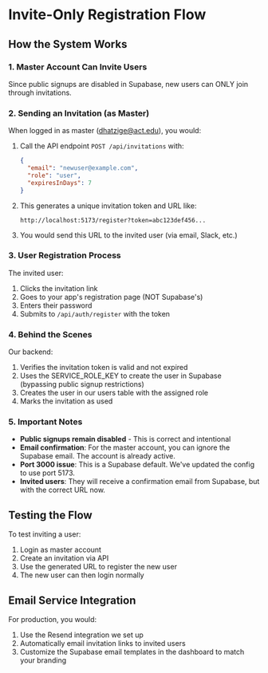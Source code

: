 # Invite-Only Registration Flow

## How the System Works

### 1. Master Account Can Invite Users

Since public signups are disabled in Supabase, new users can ONLY join through invitations.

### 2. Sending an Invitation (as Master)

When logged in as master (dhatzige@act.edu), you would:

1. Call the API endpoint `POST /api/invitations` with:
   ```json
   {
     "email": "newuser@example.com",
     "role": "user",
     "expiresInDays": 7
   }
   ```

2. This generates a unique invitation token and URL like:
   ```
   http://localhost:5173/register?token=abc123def456...
   ```

3. You would send this URL to the invited user (via email, Slack, etc.)

### 3. User Registration Process

The invited user:
1. Clicks the invitation link
2. Goes to your app's registration page (NOT Supabase's)
3. Enters their password
4. Submits to `/api/auth/register` with the token

### 4. Behind the Scenes

Our backend:
1. Verifies the invitation token is valid and not expired
2. Uses the SERVICE_ROLE_KEY to create the user in Supabase (bypassing public signup restrictions)
3. Creates the user in our users table with the assigned role
4. Marks the invitation as used

### 5. Important Notes

- **Public signups remain disabled** - This is correct and intentional
- **Email confirmation**: For the master account, you can ignore the Supabase email. The account is already active.
- **Port 3000 issue**: This is a Supabase default. We've updated the config to use port 5173.
- **Invited users**: They will receive a confirmation email from Supabase, but with the correct URL now.

## Testing the Flow

To test inviting a user:

1. Login as master account
2. Create an invitation via API
3. Use the generated URL to register the new user
4. The new user can then login normally

## Email Service Integration

For production, you would:
1. Use the Resend integration we set up
2. Automatically email invitation links to invited users
3. Customize the Supabase email templates in the dashboard to match your branding